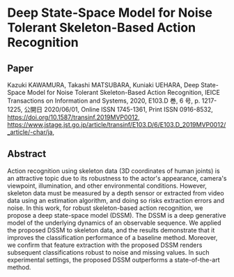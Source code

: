 # Deep State-Space Model for Noise Tolerant Skeleton-Based Action Recognition

## Paper
Kazuki KAWAMURA, Takashi MATSUBARA, Kuniaki UEHARA, Deep State-Space Model for Noise Tolerant Skeleton-Based Action Recognition, IEICE Transactions on Information and Systems, 2020, E103.D 巻, 6 号, p. 1217-1225, 公開日 2020/06/01, Online ISSN 1745-1361, Print ISSN 0916-8532, https://doi.org/10.1587/transinf.2019MVP0012, https://www.jstage.jst.go.jp/article/transinf/E103.D/6/E103.D_2019MVP0012/_article/-char/ja, 

## Abstract
Action recognition using skeleton data (3D coordinates of human joints) is an attractive topic due to its robustness to the actor's appearance, camera's viewpoint, illumination, and other environmental conditions. However, skeleton data must be measured by a depth sensor or extracted from video data using an estimation algorithm, and doing so risks extraction errors and noise. In this work, for robust skeleton-based action recognition, we propose a deep state-space model (DSSM). The DSSM is a deep generative model of the underlying dynamics of an observable sequence. We applied the proposed DSSM to skeleton data, and the results demonstrate that it improves the classification performance of a baseline method. Moreover, we confirm that feature extraction with the proposed DSSM renders subsequent classifications robust to noise and missing values. In such experimental settings, the proposed DSSM outperforms a state-of-the-art method.
